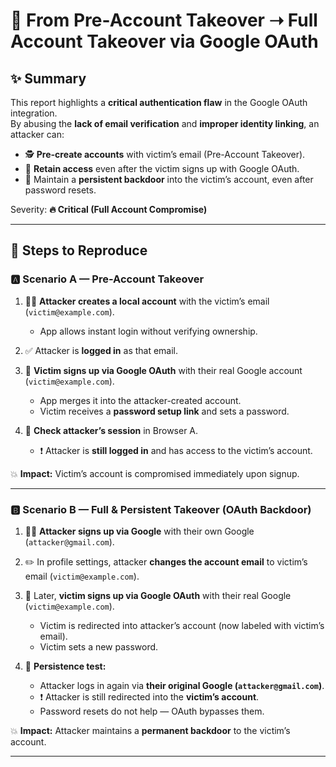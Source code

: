 # 🔐 From Pre-Account Takeover ➝ Full Account Takeover via Google OAuth

## ✨ Summary
This report highlights a **critical authentication flaw** in the Google OAuth integration.  
By abusing the **lack of email verification** and **improper identity linking**, an attacker can:
- 🕵️ **Pre-create accounts** with victim’s email (Pre-Account Takeover).  
- 🔑 **Retain access** even after the victim signs up with Google OAuth.  
- 🚪 Maintain a **persistent backdoor** into the victim’s account, even after password resets.  

Severity: **🔥 Critical (Full Account Compromise)**

---

## 🧪 Steps to Reproduce

### 🅰️ Scenario A — Pre-Account Takeover
1. 🧑‍💻 **Attacker creates a local account** with the victim’s email (`victim@example.com`).  
   - App allows instant login without verifying ownership.  

2. ✅ Attacker is **logged in** as that email.  

3. 👤 **Victim signs up via Google OAuth** with their real Google account (`victim@example.com`).  
   - App merges it into the attacker-created account.  
   - Victim receives a **password setup link** and sets a password.  

4. 🔄 **Check attacker’s session** in Browser A.  
   - ❗ Attacker is **still logged in** and has access to the victim’s account.  

💥 **Impact:** Victim’s account is compromised immediately upon signup.

---

### 🅱️ Scenario B — Full & Persistent Takeover (OAuth Backdoor)
1. 🧑‍💻 **Attacker signs up via Google** with their own Google (`attacker@gmail.com`).  

2. ✏️ In profile settings, attacker **changes the account email** to victim’s email (`victim@example.com`).  

3. 👤 Later, **victim signs up via Google OAuth** with their real Google (`victim@example.com`).  
   - Victim is redirected into attacker’s account (now labeled with victim’s email).  
   - Victim sets a new password.  

4. 🔄 **Persistence test:**  
   - Attacker logs in again via **their original Google (`attacker@gmail.com`)**.  
   - ❗ Attacker is still redirected into the **victim’s account**.  
   - Password resets do not help — OAuth bypasses them.  

💥 **Impact:** Attacker maintains a **permanent backdoor** to the victim’s account.

---
